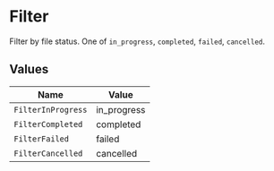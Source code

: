 # Filter

Filter by file status. One of `in_progress`, `completed`, `failed`, `cancelled`.


## Values

| Name               | Value              |
| ------------------ | ------------------ |
| `FilterInProgress` | in_progress        |
| `FilterCompleted`  | completed          |
| `FilterFailed`     | failed             |
| `FilterCancelled`  | cancelled          |